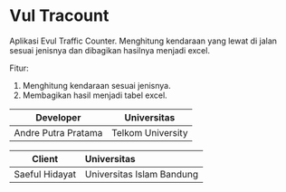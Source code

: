 # Vul Tracount
Aplikasi Evul Traffic Counter. Menghitung kendaraan yang lewat di jalan sesuai jenisnya dan dibagikan hasilnya menjadi excel.

Fitur:
1. Menghitung kendaraan sesuai jenisnya.
2. Membagikan hasil menjadi tabel excel.

|      Developer      |    Universitas    |
|:-------------------:|:-----------------:|
| Andre Putra Pratama | Telkom University |

|       Client        |         Universitas        |
|:-------------------:|:---------------------------|
|   Saeful Hidayat    | Universitas Islam Bandung  |
